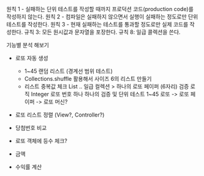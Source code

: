 원칙 1 - 실패하는 단위 테스트를 작성할 때까지 프로덕션 코드(production code)를 작성하지 않는다.
원칙 2 - 컴파일은 실패하지 않으면서 실행이 실패하는 정도로만 단위 테스트를 작성한다.
원칙 3 - 현재 실패하는 테스트를 통과할 정도로만 실제 코드를 작성한다.
규칙 3: 모든 원시값과 문자열을 포장한다.
규칙 8: 일급 콜렉션을 쓴다.

기능별 분석 해보기
- 로또 자동 생성
    - 1~45 랜덤 리스트 (경계선 범위 테스트)
    - Collections.shuffle 활용해서 사이즈 6의 리스트 만들기
    - 리스트 중복값 체크
    List<Integer> .. 일급 컬렉션 > 하나의 로또 페이퍼 (6자리) 검증 로직
    Integer 로또 번호 하나 하나의 검증 및 단위 테스트 1~45
    로또 -> 로또 페이퍼 -> 로또 머신?
    
- 로또 리스트 정렬 (View?, Controller?)

- 당첨번호 비교
- 로또 객체에 등수 체크?
- 금액
- 수익률 계산
